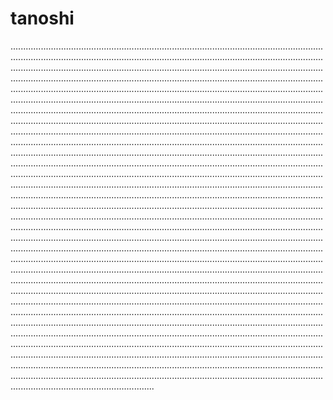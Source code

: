 # tanoshi
.........................................................................................................................................................................................................................................................................................................................................................................................................................................................................................................................................................................................................................................................................................................................................................................................................................................................................................................................................................................................................................................................................................................................................................................................................................................................................................................................................................................................................................................................................................................................................................................................................................................................................................................................................................................................................................................................................................................................................................................................................................................................................................................................................................................................................................................................................................................................................................................................................................................................................................................................................................................................................................................................................................................................................................................................................................................................................................................................................................................................................................................................................................................................................................................................................................................................................................................................................................................................................................................................................................................................................................................................................................................................................................................................................................................................................................................................................................................................................................................................................................................................................................................................................................................................